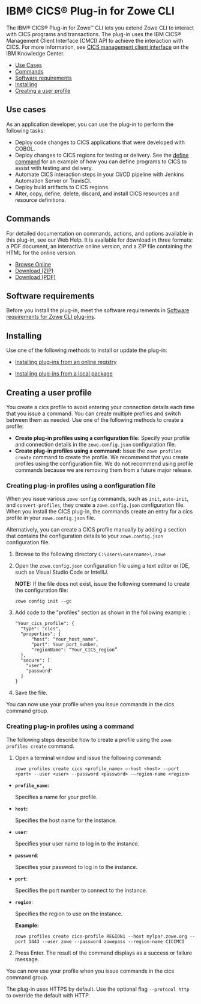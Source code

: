 # IBM® CICS® Plug-in for Zowe CLI

The IBM® CICS® Plug-in for Zowe&trade; CLI lets you extend Zowe CLI to interact with CICS programs and transactions. The plug-in uses the IBM CICS® Management Client Interface (CMCI) API to achieve the interaction with CICS. For more information, see [CICS management client interface](https://www.ibm.com/support/knowledgecenter/en/SSGMCP_5.3.0/com.ibm.cics.ts.clientapi.doc/topics/clientapi_overview.html) on the IBM Knowledge Center.

  - [Use Cases](#use-cases)
  - [Commands](#commands)
  - [Software requirements](#software-requirements)
  - [Installing](#installing)
  - [Creating a user profile](#creating-a-user-profile)


## Use cases

As an application developer, you can use the plug-in to perform the following tasks:

  - Deploy code changes to CICS applications that were developed with COBOL.
  - Deploy changes to CICS regions for testing or delivery. See the [define command](#commands) for an example of how you can define programs to CICS to assist with testing and delivery.
  - Automate CICS interaction steps in your CI/CD pipeline with Jenkins Automation Server or TravisCI.
  - Deploy build artifacts to CICS regions.
  - Alter, copy, define, delete, discard, and install CICS resources and resource definitions.

## Commands

For detailed documentation on commands, actions, and options available in this plug-in, see our Web Help. It is available for download in three formats: a PDF document, an interactive online version, and a ZIP file containing the HTML for the online version.

- <a href="/v2.5.x/web_help/index.html" target="_blank">Browse Online</a>
- <a href="/v2.5.x/zowe_web_help.zip" target="_blank">Download (ZIP)</a>
- <a href="/v2.5.x/CLIReference_Zowe.pdf" target="_blank">Download (PDF)</a>

## Software requirements

Before you install the plug-in, meet the software requirements in [Software requirements for Zowe CLI plug-ins](cli-swreqplugins.md).

## Installing

Use one of the following methods to install or update the plug-in:

- [Installing plug-ins from an online registry](cli-installplugins.md#installing-plug-ins-from-an-online-registry)

- [Installing plug-ins from a local package](cli-installplugins.md#installing-plug-ins-from-a-local-package)

## Creating a user profile

You create a cics profile to avoid entering your connection details each time that you issue a command. You can create multiple profiles and switch between them as needed. Use one of the following methods to create a profile:
- **Create plug-in profiles using a configuration file:** Specify your profile and connection details in the `zowe.config.json` configuration file.
- **Create plug-in profiles using a command:** Issue the `zowe profiles create` command to create the profile.
We recommend that you create profiles using the configuration file. We do not recommend using profile commands because we are removing them from a future major release.

### Creating plug-in profiles using a configuration file

When you issue various `zowe config` commands, such as `init`, `auto-init`, and `convert-profiles`, they create a `zowe.config.json` configuration file. When you install the CICS plug-in, the commands create an entry for a cics profile in your `zowe.config.json` file.

Alternatively, you can create a CICS profile manually by adding a section that contains the configuration details to your `zowe.config.json` configuration file.

1. Browse to the following directory `C:\Users\<username>\.zowe`

2. Open the `zowe.config.json` configuration file using a text editor or IDE, such as Visual Studio Code or IntelliJ.

    **NOTE:** If the file does not exist, issue the following command to create the configuration file:
    ```
    zowe config init -–gc
    ```

3. Add code to the "profiles" section as shown in the following example: :

    ```
    "Your_cics_profile": {
      "type": "cics",
      "properties": {
          "host": "Your_host_name",
          "port": Your_port_number,
          "regionName": “Your_CICS_region”
      },
      "secure": [
        "user",
        "password"
      ]
    }
    ```


4. Save the file.

You can now use your profile when you issue commands in the cics command group.

### Creating plug-in profiles using a command

The following steps describe how to create a profile using the `zowe profiles create` command.

1. Open a terminal window and issue the following command:

    ```
    zowe profiles create cics <profile_name> –-host <host> --port <port> --user <user> --password <password> -–region-name <region>
    ```

- **`profile_name`:**

  Specifies a name for your profile.
- **`host`:**

  Specifies the host name for the instance.
- **`user`**:

  Specifies your user name to log in to the instance.
- **`password`**:

  Specifies your password to log in to the instance.
- **`port`**:

  Specifies the port number to connect to the instance.
- **`region`**:

  Specifies the region to use on the instance.

  **Example:**
  ```
  zowe profiles create cics-profile REGION1 --host mylpar.zowe.org --port 1443 --user zowe --password zowepass --region-name CICCMCI
  ```

2. Press Enter. The result of the command displays as a success or failure message.

You can now use your profile when you issue commands in the cics command group.

The plug-in uses HTTPS by default. Use the optional flag `--protocol http` to override the default with HTTP.